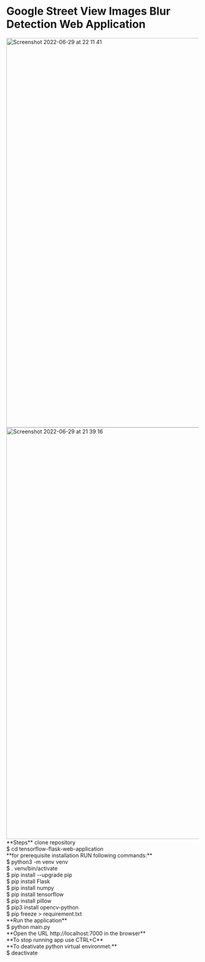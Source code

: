 # Google Street View Images Blur Detection Web Application 
<img width="1019" alt="Screenshot 2022-06-29 at 22 11 41" src="https://user-images.githubusercontent.com/43514418/176536257-e6b5123c-88f1-43bb-9a09-be0e1e267ddc.png">
<img width="1077" alt="Screenshot 2022-06-29 at 21 39 16" src="https://user-images.githubusercontent.com/43514418/176536319-ce4e30da-eefb-47d2-a69f-c23e5f391148.png">
**Steps** 
clone repository<br/>
$ cd tensorflow-flask-web-application<br/>
**for prerequisite installation RUN following commands:**<br/>
$ python3 -m venv venv <br/>
$ . venv/bin/activate <br/>
$ pip install --upgrade pip <br/>
$ pip install Flask <br/>
$ pip install numpy <br/>
$ pip install tensorflow <br/>
$ pip install pillow <br/>
$ pip3 install opencv-python <br>
$ pip freeze > requirement.txt  <br/>
**Run the application**<br/>
$ python main.py<br/>
**Open the URL http://localhost:7000 in the browser**<br/>
**To stop running app use CTRL+C**<br/>
**To deativate python virtual environmet:**<br/>
$ deactivate <br/>  
